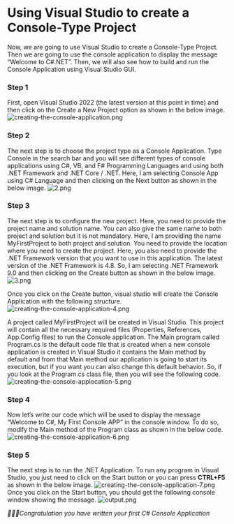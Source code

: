 # Using Visual Studio to create a Console-Type Project

Now, we are going to use Visual Studio to create a Console-Type Project. Then we are going to use the console application to display the message “Welcome to C#.NET”. 
Then, we will also see how to build and run the Console Application using Visual Studio GUI.
### Step 1
First, open Visual Studio 2022 (the latest version at this point in time) and then click on the Create a New Project option as shown in the below image.
![creating-the-console-application.png](creating-the-console-application.png)

### Step 2
The next step is to choose the project type as a Console Application. Type Console in the search bar and you will see different types of console applications 
using C#, VB, and F# Programming Languages and using both .NET Framework and .NET Core / .NET. Here, I am selecting Console App using C# Language 
and then clicking on the Next button as shown in the below image.
![2.png](creating-the-console-application-2.png)

### Step 3
The next step is to configure the new project. Here, you need to provide the project name and solution name. You can also give the same name to both project and 
solution but it is not mandatory. Here, I am providing the name MyFirstProject to both project and solution. You need to provide the location where you need to 
create the project. Here, you also need to provide the .NET Framework version that you want to use in this application. The latest version of the .NET Framework is 
4.8. So, I am selecting .NET Framework 9.0 and then clicking on the Create button as shown in the below image.
![3.png](creating-the-console-application-3.png)

Once you click on the Create button, visual studio will create the Console Application with the following structure.
![creating-the-console-application-4.png](creating-the-console-application-4.png)

A project called MyFirstProject will be created in Visual Studio. This project will contain all the necessary required files (Properties, References, App.Config files)
to run the Console application. The Main program called Program.cs is the default code file that is created when a new console application is created in Visual Studio
it contains the Main method by default and from that Main method our application is going to start its execution, but if you want you can also change this default 
behavior. So, if you look at the Program.cs class file, then you will see the following code.
![creating-the-console-applocation-5.png](creating-the-console-applocation-5.png)

### Step 4
Now let’s write our code which will be used to display the message “Welcome to C#, My First Console APP” in the console window. To do so, modify the Main method of the Program class as shown in the below code.
![creating-the-console-application-6.png](creating-the-console-application-6.png)

### Step 5
The next step is to run the .NET Application. To run any program in Visual Studio, you just need to click on the Start button or you can press **CTRL+F5** as shown in the below image.
![creating-the-console-application-7.png](creating-the-console-application-7.png)
Once you click on the Start button, you should get the following console window showing the message.
![output.png](output.png)

_🥳🥳🥳Congratulation you have written your first C# Console Application_